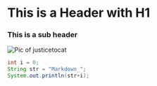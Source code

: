 # This is a Header with H1
###   This is a sub header

![Pic of justicetocat](https://octodex.github.com/images/justicetocat.jpg)

``` JAVA
int i = 0;
String str = "Markdown_";
System.out.println(str+i);
```

